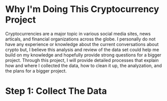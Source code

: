 # Why I'm Doing This Cryptocurrency Project
Cryptocurrencies are a major topic in various social media sites, news articals, and financial organizations across the globe. I personally do not have any experience or knowledge about the current conversations about crypto but, I believe this analysis and review of the data set could help me build on my knowledge and hopefully provide strong questions for a bigger project. Through this project, I will provide detailed processes that explain how and where I collected the data, how to clean it up, the analyzation, and the plans for a bigger project.
# Step 1: Collect The Data
